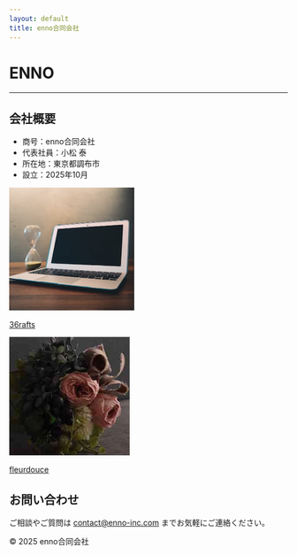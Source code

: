 ```yaml
---
layout: default
title: enno合同会社
---
```


<h1>ENNO</h1>
<hr>

## 会社概要

<ul>
  <li>商号：enno合同会社</li>
  <li>代表社員：小松 泰</li>
  <li>所在地：東京都調布市</li>
  <li>設立：2025年10月</li>
</ul>

<div class="gallery">
  <div class="gallery-item">
    <a href="https://about.36rafts.com" target="_blank">
      <img src="/assets/images/36rafts.png" alt="36rafts">
      <p>36rafts</p>
    </a>
  </div>
  <div class="gallery-item">
    <a href="https://store.shopping.yahoo.co.jp/fleurdouce/" target="_blank">
      <img src="/assets/images/fleurdouce.png" alt="fleurdouce">
      <p>fleurdouce</p>
    </a>
  </div>
</div>

<div class="contact">
  <h2>お問い合わせ</h2>
  <p>ご相談やご質問は <a href="mailto:contact@enno-inc.com">contact@enno-inc.com</a> までお気軽にご連絡ください。</p>
</div>

<footer>
  <p>© 2025 enno合同会社</p>
</footer>